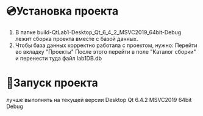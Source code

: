 

# 💿Установка проекта

1. В папке build-QtLab1-Desktop_Qt_6_4_2_MSVC2019_64bit-Debug лежит сборка проекта вместе с базой данных.
2. Чтобы база данных корректно работала с проектом, нужно:
    Перейти во вкладку "Проекты"
    После этого перейти в поле "Каталог сборки" и перенести туда файл lab1DB.db
    
# 🚀Запуск проекта 
лучше выполнять на текущей версии Desktop Qt 6.4.2 MSVC2019 64bit Debug

